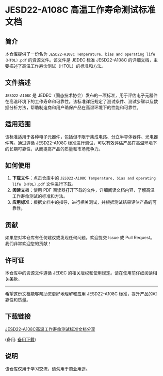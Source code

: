# JESD22-A108C 高温工作寿命测试标准文档

## 简介

本仓库提供了一份名为 `JESD22-A108C Temperature, bias and operating life (HTOL).pdf` 的资源文件。该文件是 JEDEC 标准 JESD22-A108C 的详细文档，主要描述了高温工作寿命测试（HTOL）的标准和方法。

## 文件描述

`JESD22-A108C` 是 JEDEC（固态技术协会）发布的一项标准，用于评估电子元器件在高温环境下的工作寿命和可靠性。该标准详细规定了测试条件、测试步骤以及数据分析方法，帮助制造商和用户确保产品在高温环境下的性能和可靠性。

## 适用范围

该标准适用于各种电子元器件，包括但不限于集成电路、分立半导体器件、光电器件等。通过遵循 JESD22-A108C 标准进行测试，可以有效评估产品在高温环境下的长期可靠性，从而提高产品的质量和市场竞争力。

## 如何使用

1. **下载文件**：点击仓库中的 `JESD22-A108C Temperature, bias and operating life (HTOL).pdf` 文件进行下载。
2. **阅读文档**：使用 PDF 阅读器打开下载的文件，详细阅读文档内容，了解高温工作寿命测试的标准和方法。
3. **应用标准**：根据文档中的指导，进行相关测试，并根据测试结果评估产品的可靠性。

## 贡献

如果您对本仓库有任何建议或发现任何问题，欢迎提交 Issue 或 Pull Request。我们非常欢迎您的贡献！

## 许可证

本仓库中的资源文件遵循 JEDEC 的相关版权和使用规定。请在使用前仔细阅读相关条款。

---

希望这份文档能够帮助您更好地理解和应用 JESD22-A108C 标准，提升产品的可靠性和质量。

## 下载链接
[JESD22-A108C高温工作寿命测试标准文档分享](https://pan.quark.cn/s/a09d18984387) 

(备用: [备用下载](https://pan.baidu.com/s/1FKeS50FYei1E1m8wu3B_-Q?pwd=1234))

## 说明

该仓库仅用于学习交流，请勿用于商业用途。
